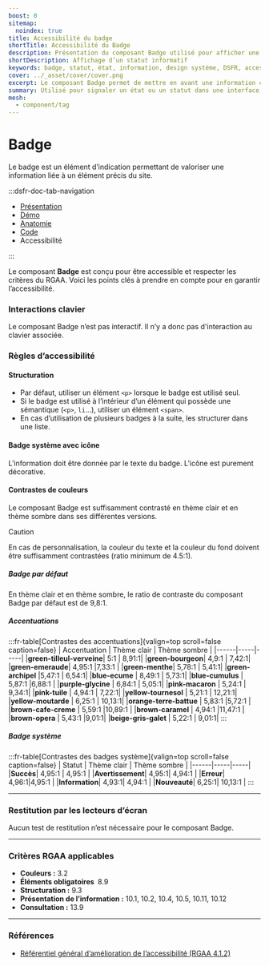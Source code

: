 ```yaml
---
boost: 0
sitemap:
  noindex: true
title: Accessibilité du badge
shortTitle: Accessibilité du Badge
description: Présentation du composant Badge utilisé pour afficher une information de type statut ou état liée à un élément de l’interface.
shortDescription: Affichage d’un statut informatif
keywords: badge, statut, état, information, design système, DSFR, accessibilité, non cliquable, interface
cover: ../_asset/cover/cover.png
excerpt: Le composant Badge permet de mettre en avant une information courte liée à un élément précis de l’interface, comme un statut ou un état, sans interaction de la part de l’usager.
summary: Utilisé pour signaler un état ou un statut dans une interface, le composant Badge apporte une information rapide à lire, positionnée au plus près de l’élément concerné. Il peut apparaître dans des menus, des tuiles, des tableaux ou des pages. Les badges système suivent des règles strictes de design et d’accessibilité, tandis que les badges standards autorisent une personnalisation encadrée.
mesh:
  - component/tag
---
```


# Badge

Le badge est un élément d’indication permettant de valoriser une information liée à un élément précis du site.

:::dsfr-doc-tab-navigation

- [Présentation](../index.md)
- [Démo](../demo/index.md)
- [Anatomie](../design/index.md)
- [Code](../code/index.md)
- Accessibilité

:::

Le composant **Badge** est conçu pour être accessible et respecter les critères du RGAA. Voici les points clés à prendre en compte pour en garantir l’accessibilité.

### Interactions clavier

Le composant Badge n’est pas interactif. Il n’y a donc pas d'interaction au clavier associée.

### Règles d’accessibilité

#### Structuration

- Par défaut, utiliser un élément `<p>` lorsque le badge est utilisé seul.
- Si le badge est utilisé à l’intérieur d’un élément qui possède une sémantique (`<p>`, `li`…), utiliser un élément `<span>`.
- En cas d’utilisation de plusieurs badges à la suite, les structurer dans une liste.

#### Badge système avec icône

L’information doit être donnée par le texte du badge. L’icône est purement décorative.

#### Contrastes de couleurs

Le composant Badge est suffisamment contrasté en thème clair et en thème sombre dans ses différentes versions.

>[!CAUTION]
>En cas de personnalisation, la couleur du texte et la couleur du fond doivent être suffisamment contrastées (ratio minimum de 4.5:1).

##### Badge par défaut

En thème clair et en thème sombre, le ratio de contraste du composant Badge par défaut est de 9,8:1.

##### Accentuations

:::fr-table[Contrastes des accentuations]{valign=top scroll=false caption=false}
| Accentuation |  Thème clair | Thème sombre |
|------|-----|-----|
|**green-tilleul-verveine**| 5:1 | 8,91:1|
|**green-bourgeon**| 4,9:1 | 7,42:1|
|**green-emeraude**| 4,95:1 |7,33:1 |
|**green-menthe**| 5,78:1 | 5,41:1|
|**green-archipel** |5,47:1 | 6,54:1|
|**blue-ecume** | 8,49:1 | 5,73:1|
|**blue-cumulus** | 5,87:1 |6,88:1 |
|**purple-glycine** | 6,84:1 | 5,05:1|
|**pink-macaron** | 5,24:1 | 9,34:1|
|**pink-tuile** | 4,94:1 | 7,22:1|
|**yellow-tournesol** | 5,21:1 | 12,21:1|
|**yellow-moutarde** | 6,25:1 | 10,13:1|
|**orange-terre-battue** | 5,83:1 |5,72:1 |
|**brown-cafe-creme** | 5,59:1 |10,89:1 |
|**brown-caramel** | 4,94:1 |11,47:1 |
|**brown-opera** | 5,43:1 |9,01:1|
|**beige-gris-galet** | 5,22:1 | 9,01:1|
:::

##### Badge système

:::fr-table[Contrastes des badges système]{valign=top scroll=false caption=false}
| Statut |  Thème clair | Thème sombre |
|------|-----|-----|
|**Succès**| 4,95:1 | 4,95:1 |
|**Avertissement**| 4,95:1| 4,94:1 |
|**Erreur**| 4,96:1|4,95:1 |
|**Information**| 4,93:1| 4,94:1 |
|**Nouveauté**| 6,25:1| 10,13:1 |
:::

---

### Restitution par les lecteurs d’écran

Aucun test de restitution n’est nécessaire pour le composant Badge.

---

### Critères RGAA applicables
- **Couleurs&nbsp;:** 3.2
- **Éléments obligatoires&nbsp;** 8.9
- **Structuration&nbsp;:** 9.3
- **Présentation de l’information&nbsp;:** 10.1, 10.2, 10.4, 10.5, 10.11, 10.12
- **Consultation&nbsp;:** 13.9

---

### Références

- [Référentiel général d’amélioration de l’accessibilité (RGAA 4.1.2)](https://accessibilite.numerique.gouv.fr/methode/criteres-et-tests/)
